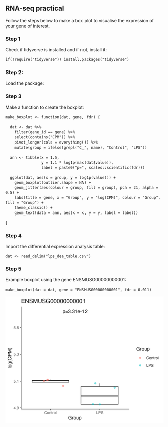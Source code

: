 ## RNA-seq practical

Follow the steps below to make a box plot to visualise the expression of
your gene of interest.

### Step 1

Check if tidyverse is installed and if not, install it:

    if(!require("tidyverse")) install.packages("tidyverse")

### Step 2:

Load the package:

### Step 3

Make a function to create the boxplot:

    make_boxplot <- function(dat, gene, fdr) {
      
      dat <- dat %>%
        filter(gene_id == gene) %>%
        select(contains("CPM")) %>%
        pivot_longer(cols = everything()) %>%
        mutate(group = ifelse(grepl("C_", name), "Control", "LPS"))
      
      ann <- tibble(x = 1.5,
                    y = 1.1 * log1p(max(dat$value)),
                    label = paste0("p=", scales::scientific(fdr)))
      
      ggplot(dat, aes(x = group, y = log1p(value))) +
        geom_boxplot(outlier.shape = NA) +
        geom_jitter(aes(colour = group, fill = group), pch = 21, alpha = 0.5) +
        labs(title = gene, x = "Group", y = "log(CPM)", colour = "Group", fill = "Group") +
        theme_classic() +
        geom_text(data = ann, aes(x = x, y = y, label = label))
      
    }

### Step 4

Import the differential expression analysis table:

    dat <- read_delim("lps_dea_table.csv")

### Step 5

Example boxplot using the gene ENSMUSG00000000001:

    make_boxplot(dat = dat, gene = "ENSMUSG00000000001", fdr = 0.011)

![](boxplot.png)
